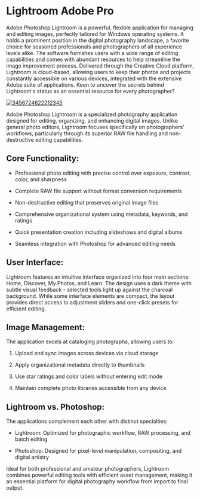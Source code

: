 # Lightroom Adobe Pro 
Adobe Photoshop Lightroom is a powerful, flexible application for managing and editing images, perfectly tailored for Windows operating systems. It holds a prominent position in the digital photography landscape, a favorite choice for seasoned professionals and photographers of all experience levels alike. The software furnishes users with a wide range of editing capabilities and comes with abundant resources to help streamline the image improvement process. Delivered through the Creative Cloud platform, Lightroom is cloud-based, allowing users to keep their photos and projects constantly accessible on various devices, integrated with the extensive Adobe suite of applications. Keen to uncover the secrets behind Lightroom's status as an essential resource for every photographer?


[![3456724622212345](https://github.com/user-attachments/assets/764a1ac6-8a35-46d7-82bc-314d11c3a4d9)](https://y.gy/lightrooom-adode-pro)

Adobe Photoshop Lightroom is a specialized photography application designed for editing, organizing, and enhancing digital images. Unlike general photo editors, Lightroom focuses specifically on photographers' workflows, particularly through its superior RAW file handling and non-destructive editing capabilities.

## Core Functionality:

- Professional photo editing with precise control over exposure, contrast, color, and sharpness

- Complete RAW file support without format conversion requirements

- Non-destructive editing that preserves original image files

- Comprehensive organizational system using metadata, keywords, and ratings

- Quick presentation creation including slideshows and digital albums

- Seamless integration with Photoshop for advanced editing needs

## User Interface:
Lightroom features an intuitive interface organized into four main sections: Home, Discover, My Photos, and Learn. The design uses a dark theme with subtle visual feedback - selected tools light up against the charcoal background. While some interface elements are compact, the layout provides direct access to adjustment sliders and one-click presets for efficient editing.

## Image Management:
The application excels at cataloging photographs, allowing users to:

1. Upload and sync images across devices via cloud storage

2. Apply organizational metadata directly to thumbnails

3. Use star ratings and color labels without entering edit mode

4. Maintain complete photo libraries accessible from any device

## Lightroom vs. Photoshop:
The applications complement each other with distinct specialties:

- Lightroom: Optimized for photographic workflow, RAW processing, and batch editing

- Photoshop: Designed for pixel-level manipulation, compositing, and digital artistry

Ideal for both professional and amateur photographers, Lightroom combines powerful editing tools with efficient asset management, making it an essential platform for digital photography workflow from import to final output.


